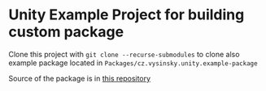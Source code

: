﻿# Unity Example Project for building custom package

Clone this project with `git clone --recurse-submodules` to clone also example package located in `Packages/cz.vysinsky.unity.example-package`

Source of the package is in [this repository](https://github.com/vysinsky/Unity-Example-Package)
